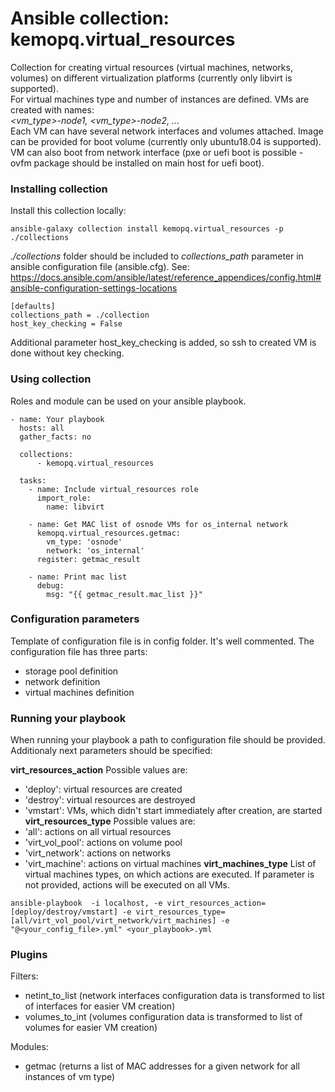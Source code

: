 # Ansible collection: kemopq.virtual_resources
Collection for creating virtual resources (virtual machines, networks, volumes) on different virtualization platforms (currently only libvirt is supported).  
For virtual machines type and number of instances are defined. VMs are created with names:  
_<vm_type>-node1, <vm_type>-node2, ..._   
Each VM can have several network interfaces and volumes attached. Image can be provided for boot volume (currently only ubuntu18.04 is supported). VM can also boot from network interface (pxe or uefi boot is possible - ovfm package should be installed on main host for uefi boot).

### Installing collection  
Install this collection locally:
```
ansible-galaxy collection install kemopq.virtual_resources -p ./collections
```
_./collections_ folder should be included to _collections_path_ parameter in ansible configuration file (ansible.cfg). See:
https://docs.ansible.com/ansible/latest/reference_appendices/config.html#ansible-configuration-settings-locations
```
[defaults]
collections_path = ./collection
host_key_checking = False
```
Additional parameter host_key_checking is added, so ssh to created VM is done without key checking.

### Using collection  
Roles and module can be used on your ansible playbook.
```
- name: Your playbook
  hosts: all
  gather_facts: no

  collections:
      - kemopq.virtual_resources

  tasks:
    - name: Include virtual_resources role
      import_role:
        name: libvirt

    - name: Get MAC list of osnode VMs for os_internal network
      kemopq.virtual_resources.getmac:
        vm_type: 'osnode'
        network: 'os_internal'
      register: getmac_result

    - name: Print mac list
      debug:
        msg: "{{ getmac_result.mac_list }}"
```

### Configuration parameters
Template of configuration file is in config folder. It's well commented. The configuration file has three parts:
- storage pool definition
- network definition   
- virtual machines definition

### Running your playbook
When running your playbook a path to configuration file should be provided. Additionaly next parameters should be specified:

__virt_resources_action__ 
Possible values are:
- 'deploy': virtual resources are created
- 'destroy': virtual resources are destroyed
- 'vmstart': VMs, which didn't start immediately after creation, are started
__virt_resources_type__
Possible values are:
- 'all': actions on all virtual resources
- 'virt_vol_pool': actions on volume pool
- 'virt_network': actions on networks
- 'virt_machine': actions on virtual machines
__virt_machines_type__
List of virtual machines types, on which actions are executed. If parameter is not provided, actions will be executed on all VMs.

```
ansible-playbook  -i localhost, -e virt_resources_action=[deploy/destroy/vmstart] -e virt_resources_type=[all/virt_vol_pool/virt_network/virt_machines] -e "@<your_config_file>.yml" <your_playbook>.yml
```

### Plugins
Filters:
- netint_to_list (network interfaces configuration data is transformed to list of interfaces for easier VM creation) 
- volumes_to_int (volumes configuration data is transformed to list of volumes for easier VM creation)

Modules:
- getmac (returns a list of MAC addresses for a given network for all instances of vm type)

